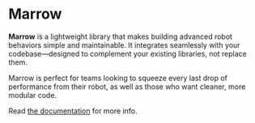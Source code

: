 # Marrow

**Marrow** is a lightweight library that makes building advanced robot behaviors simple and maintainable. It integrates seamlessly with your codebase—designed to complement your existing libraries, not replace them.

Marrow is perfect for teams looking to squeeze every last drop of performance from their robot, as well as those who want cleaner, more modular code.

Read [the documentation](https://skeleton-army.gitbook.io/marrow) for more info.
